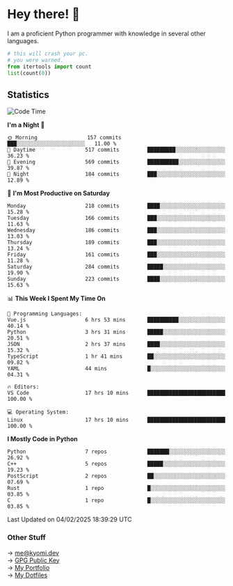 # Hey there! 👋

I am a proficient Python programmer with knowledge in several other languages.

```py
# this will crash your pc.
# you were warned.
from itertools import count
list(count(0))
```

## Statistics
<!--START_SECTION:waka-->
![Code Time](http://img.shields.io/badge/Code%20Time-1%2C723%20hrs%2019%20mins-blue)

**I'm a Night 🦉** 

```text
🌞 Morning                157 commits         ███░░░░░░░░░░░░░░░░░░░░░░   11.00 % 
🌆 Daytime                517 commits         █████████░░░░░░░░░░░░░░░░   36.23 % 
🌃 Evening                569 commits         ██████████░░░░░░░░░░░░░░░   39.87 % 
🌙 Night                  184 commits         ███░░░░░░░░░░░░░░░░░░░░░░   12.89 % 
```
📅 **I'm Most Productive on Saturday** 

```text
Monday                   218 commits         ████░░░░░░░░░░░░░░░░░░░░░   15.28 % 
Tuesday                  166 commits         ███░░░░░░░░░░░░░░░░░░░░░░   11.63 % 
Wednesday                186 commits         ███░░░░░░░░░░░░░░░░░░░░░░   13.03 % 
Thursday                 189 commits         ███░░░░░░░░░░░░░░░░░░░░░░   13.24 % 
Friday                   161 commits         ███░░░░░░░░░░░░░░░░░░░░░░   11.28 % 
Saturday                 284 commits         █████░░░░░░░░░░░░░░░░░░░░   19.90 % 
Sunday                   223 commits         ████░░░░░░░░░░░░░░░░░░░░░   15.63 % 
```


📊 **This Week I Spent My Time On** 

```text
💬 Programming Languages: 
Vue.js                   6 hrs 53 mins       ██████████░░░░░░░░░░░░░░░   40.14 % 
Python                   3 hrs 31 mins       █████░░░░░░░░░░░░░░░░░░░░   20.51 % 
JSON                     2 hrs 37 mins       ████░░░░░░░░░░░░░░░░░░░░░   15.32 % 
TypeScript               1 hr 41 mins        ██░░░░░░░░░░░░░░░░░░░░░░░   09.82 % 
YAML                     44 mins             █░░░░░░░░░░░░░░░░░░░░░░░░   04.31 % 

🔥 Editors: 
VS Code                  17 hrs 10 mins      █████████████████████████   100.00 % 

💻 Operating System: 
Linux                    17 hrs 10 mins      █████████████████████████   100.00 % 
```

**I Mostly Code in Python** 

```text
Python                   7 repos             ███████░░░░░░░░░░░░░░░░░░   26.92 % 
C++                      5 repos             █████░░░░░░░░░░░░░░░░░░░░   19.23 % 
PostScript               2 repos             ██░░░░░░░░░░░░░░░░░░░░░░░   07.69 % 
Rust                     1 repo              █░░░░░░░░░░░░░░░░░░░░░░░░   03.85 % 
C                        1 repo              █░░░░░░░░░░░░░░░░░░░░░░░░   03.85 % 
```




 Last Updated on 04/02/2025 18:39:29 UTC
<!--END_SECTION:waka-->

### Other Stuff

→ [me@kyomi.dev](mailto:me@kyomi.dev)\
→ [GPG Public Key](https://github.com/bitterteriyaki.gpg)\
→ [My Portfolio](https://kyomi.dev)\
→ [My Dotfiles](https://github.com/bitterteriyaki/dotfiles)
